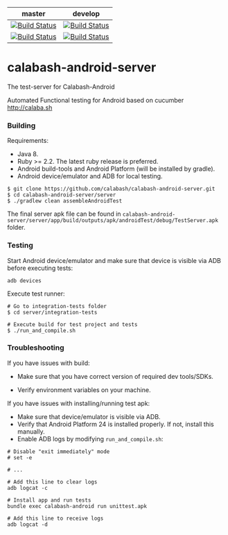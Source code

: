 | master  | develop |
|---------|---------|
|[![Build Status](http://calabash-ci.xyz:8081/job/calabash-android-server/job/master/badge/icon)](http://calabash-ci.xyz:8081/job/calabash-android-server/job/master/) | [![Build Status](http://calabash-ci.xyz:8081/job/calabash-android-server/job/develop/badge/icon)](http://calabash-ci.xyz:8081/job/calabash-android-server/job/develop/)
|[![Build Status](https://travis-ci.org/calabash/calabash-android-server.svg?branch=master)](https://travis-ci.org/calabash/calabash-android-server) | [![Build Status](https://travis-ci.org/calabash/calabash-android-server.svg?branch=develop)](https://travis-ci.org/calabash/calabash-android-server)

# calabash-android-server
The test-server for Calabash-Android

Automated Functional testing for Android based on cucumber http://calaba.sh 

### Building

Requirements:

- Java 8.
- Ruby >= 2.2. The latest ruby release is preferred.
- Android build-tools and Android Platform (will be installed by gradle).
- Android device/emulator and ADB for local testing.

```
$ git clone https://github.com/calabash/calabash-android-server.git
$ cd calabash-android-server/server
$ ./gradlew clean assembleAndroidTest
```

The final server apk file can be found in `calabash-android-server/server/app/build/outputs/apk/androidTest/debug/TestServer.apk` folder.

### Testing

Start Android device/emulator and make sure that device is visible via ADB before executing tests: 

```
adb devices
```

Execute test runner:

```
# Go to integration-tests folder
$ cd server/integration-tests

# Execute build for test project and tests
$ ./run_and_compile.sh
```

### Troubleshooting

If you have issues with build:
- Make sure that you have correct version of required dev tools/SDKs.

- Verify environment variables on your machine.

If you have issues with installing/running test apk:
- Make sure that device/emulator is visible via ADB.
- Verify that Android Platform 24 is installed properly. If not, install this manually.
- Enable ADB logs by modifying `run_and_compile.sh`:
```
# Disable "exit immediately" mode
# set -e

# ...

# Add this line to clear logs
adb logcat -c

# Install app and run tests
bundle exec calabash-android run unittest.apk

# Add this line to receive logs
adb logcat -d
```
